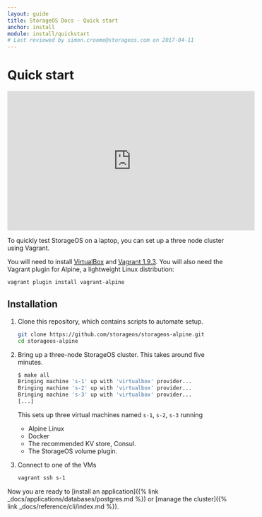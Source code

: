 ```yaml
---
layout: guide
title: StorageOS Docs - Quick start
anchor: install
module: install/quickstart
# Last reviewed by simon.croome@storageos.com on 2017-04-11
---
```


# Quick start

<iframe width="560" height="315" src="https://www.youtube.com/embed/Arhn0X0UQ-s" frameborder="0" allowfullscreen></iframe>

To quickly test StorageOS on a laptop, you can set up a three node cluster using Vagrant.

You will need to install [VirtualBox](https://www.virtualbox.org/wiki/Downloads) and [Vagrant
1.9.3](http://vagrantup.com/downloads.html). You will also need the Vagrant
plugin for Alpine, a lightweight Linux distribution:

```bash
vagrant plugin install vagrant-alpine
```

## Installation

1. Clone this repository, which contains scripts to automate setup.

    ```bash
    git clone https://github.com/storageos/storageos-alpine.git
    cd storageos-alpine
    ```

1. Bring up a three-node StorageOS cluster. This takes around five minutes.

    ```bash
    $ make all
    Bringing machine 's-1' up with 'virtualbox' provider...
    Bringing machine 's-2' up with 'virtualbox' provider...
    Bringing machine 's-3' up with 'virtualbox' provider...
    [...]
    ```

    This sets up three virtual machines named `s-1`, `s-2`, `s-3` running
    * Alpine Linux
    * Docker
    * The recommended KV store, Consul.
    * The StorageOS volume plugin.

1. Connect to one of the VMs

    ```bash
    vagrant ssh s-1
    ```

Now you are ready to [install an application]({% link _docs/applications/databases/postgres.md %})
or [manage the cluster]({% link _docs/reference/cli/index.md %}).
